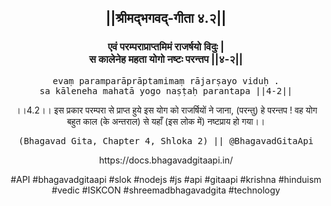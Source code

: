 <center><h2>||श्रीमद्‍भगवद्‍-गीता ४.२||</h2>
<h3>एवं परम्पराप्राप्तमिमं राजर्षयो विदुः |<br/>स कालेनेह महता योगो नष्टः परन्तप ||४-२||</h3>
<pre>evaṃ paramparāprāptamimaṃ rājarṣayo viduḥ .<br/>sa kāleneha mahatā yogo naṣṭaḥ parantapa ||4-2||</pre>
<p>।।4.2।। इस प्रकार परम्परा से प्राप्त हुये इस योग को राजर्षियों ने जाना, (परन्तु) हे परन्तप ! वह योग बहुत काल (के अन्तराल) से यहाँ (इस लोक में) नष्टप्राय हो गया।।</p>
<pre>(Bhagavad Gita, Chapter 4, Shloka 2) || @BhagavadGitaApi</pre><p>https://docs.bhagavadgitaapi.in/</p><p>#API #bhagavadgitaapi #slok #nodejs #js #api #gitaapi #krishna #hinduism #vedic #ISKCON #shreemadbhagavadgita #technology</p></center>